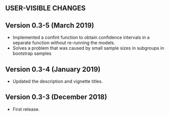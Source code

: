 USER-VISIBLE CHANGES
--------------------

Version 0.3-5 (March 2019)
-------------

* Implemented a confint function to obtain confidence intervals in a separate function without re-running the models. 
* Solves a problem that was caused by small sample sizes in subgroups in bootstrap samples


Version 0.3-4 (January 2019)
-------------

* Updated the description and vignette titles.


Version 0.3-3 (December 2018)
-------------

* First release.